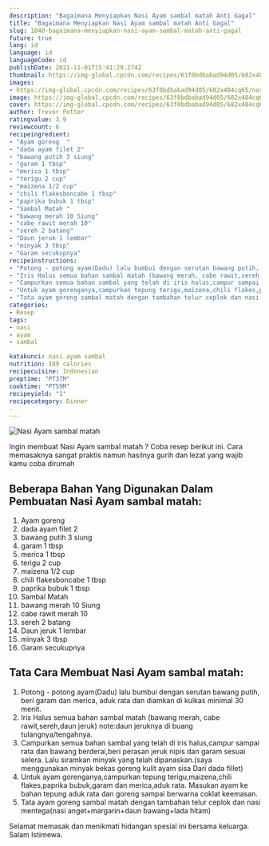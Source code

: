 ```yaml
---
description: "Bagaimana Menyiapkan Nasi Ayam sambal matah Anti Gagal"
title: "Bagaimana Menyiapkan Nasi Ayam sambal matah Anti Gagal"
slug: 1040-bagaimana-menyiapkan-nasi-ayam-sambal-matah-anti-gagal
future: true
lang: id
language: id
languageCode: id
publishDate: 2021-11-01T15:41:29.274Z 
thumbnail: https://img-global.cpcdn.com/recipes/63f0bdbabad94d05/682x484cq65/nasi-ayam-sambal-matah-foto-resep-utama.png
images:
- https://img-global.cpcdn.com/recipes/63f0bdbabad94d05/682x484cq65/nasi-ayam-sambal-matah-foto-resep-utama.png
image: https://img-global.cpcdn.com/recipes/63f0bdbabad94d05/682x484cq65/nasi-ayam-sambal-matah-foto-resep-utama.png
cover: https://img-global.cpcdn.com/recipes/63f0bdbabad94d05/682x484cq65/nasi-ayam-sambal-matah-foto-resep-utama.png
author: Trevor Potter
ratingvalue: 3.9
reviewcount: 6
recipeingredient:
- "Ayam goreng  "
- "dada ayam filet 2"
- "bawang putih 3 siung"
- "garam 1 tbsp"
- "merica 1 tbsp"
- "terigu 2 cup"
- "maizena 1/2 cup"
- "chili flakesboncabe 1 tbsp"
- "paprika bubuk 1 tbsp"
- "Sambal Matah "
- "bawang merah 10 Siung"
- "cabe rawit merah 10"
- "sereh 2 batang"
- "Daun jeruk 1 lembar"
- "minyak 3 tbsp"
- "Garam secukupnya"
recipeinstructions:
- "Potong - potong ayam(Dadu) lalu bumbui dengan serutan bawang putih, beri garam dan merica, aduk rata dan diamkan di kulkas minimal 30 menit."
- "Iris Halus semua bahan sambal matah (bawang merah, cabe rawit,sereh,daun jeruk) note:daun jeruknya di buang tulangnya/tengahnya."
- "Campurkan semua bahan sambal yang telah di iris halus,campur sampai rata dan bawang berderai,beri perasan jeruk nipis dan garam sesuai selera. Lalu siramkan minyak yang telah dipanaskan.(saya menggunakan minyak bekas goreng kulit ayam sisa Dari dada fillet)"
- "Untuk ayam gorenganya,campurkan tepung terigu,maizena,chili flakes,paprika bubuk,garam dan merica,aduk rata. Masukan ayam ke bahan tepung aduk rata dan goreng sampai berwarna coklat keemasan."
- "Tata ayam goreng sambal matah dengan tambahan telur ceplok dan nasi mentega(nasi anget+margarin+daun bawang+lada hitam)"
categories:
- Resep
tags:
- nasi
- ayam
- sambal

katakunci: nasi ayam sambal 
nutrition: 189 calories
recipecuisine: Indonesian
preptime: "PT37M"
cooktime: "PT59M"
recipeyield: "1"
recipecategory: Dinner
. 
---
```



![Nasi Ayam sambal matah](https://img-global.cpcdn.com/recipes/63f0bdbabad94d05/682x484cq65/nasi-ayam-sambal-matah-foto-resep-utama.png)

Ingin membuat Nasi Ayam sambal matah ? Coba resep berikut ini. Cara memasaknya sangat praktis namun hasilnya gurih dan lezat yang wajib kamu coba dirumah

<!--inarticleads1-->

## Beberapa Bahan Yang Digunakan Dalam Pembuatan Nasi Ayam sambal matah:

1. Ayam goreng  
1. dada ayam filet 2
1. bawang putih 3 siung
1. garam 1 tbsp
1. merica 1 tbsp
1. terigu 2 cup
1. maizena 1/2 cup
1. chili flakesboncabe 1 tbsp
1. paprika bubuk 1 tbsp
1. Sambal Matah 
1. bawang merah 10 Siung
1. cabe rawit merah 10
1. sereh 2 batang
1. Daun jeruk 1 lembar
1. minyak 3 tbsp
1. Garam secukupnya



<!--inarticleads2-->

## Tata Cara Membuat Nasi Ayam sambal matah:

1. Potong - potong ayam(Dadu) lalu bumbui dengan serutan bawang putih, beri garam dan merica, aduk rata dan diamkan di kulkas minimal 30 menit.
1. Iris Halus semua bahan sambal matah (bawang merah, cabe rawit,sereh,daun jeruk) note:daun jeruknya di buang tulangnya/tengahnya.
1. Campurkan semua bahan sambal yang telah di iris halus,campur sampai rata dan bawang berderai,beri perasan jeruk nipis dan garam sesuai selera. Lalu siramkan minyak yang telah dipanaskan.(saya menggunakan minyak bekas goreng kulit ayam sisa Dari dada fillet)
1. Untuk ayam gorenganya,campurkan tepung terigu,maizena,chili flakes,paprika bubuk,garam dan merica,aduk rata. Masukan ayam ke bahan tepung aduk rata dan goreng sampai berwarna coklat keemasan.
1. Tata ayam goreng sambal matah dengan tambahan telur ceplok dan nasi mentega(nasi anget+margarin+daun bawang+lada hitam)




Selamat memasak dan menikmati hidangan spesial ini bersama keluarga. Salam Istimewa.
